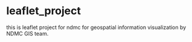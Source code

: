 # leaflet_project
this is leaflet project for ndmc for geospatial information visualization by NDMC GIS team.

